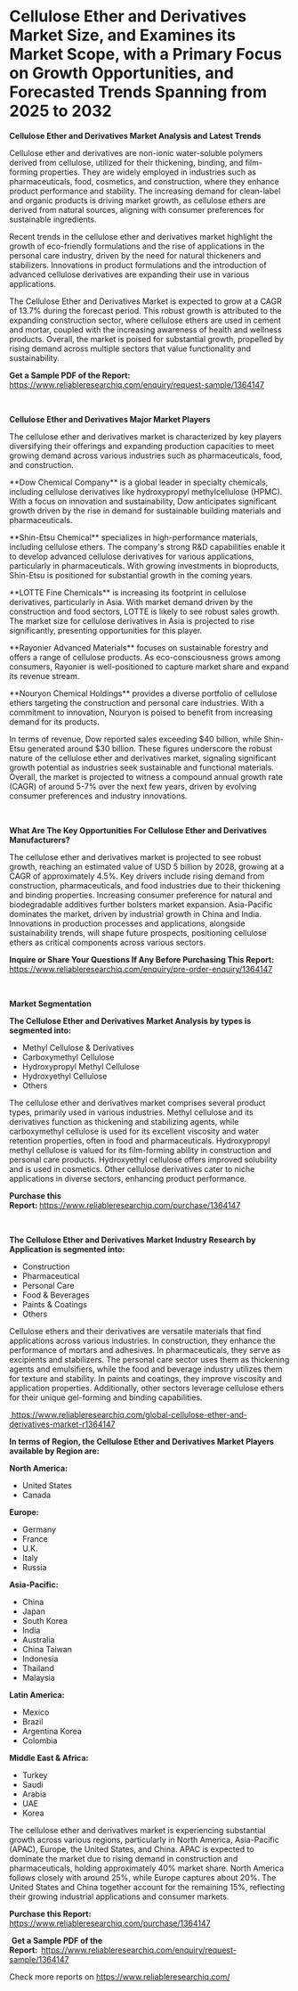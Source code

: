 <p><h1>Cellulose Ether and Derivatives Market Size, and Examines its Market Scope, with a Primary Focus on Growth Opportunities, and Forecasted Trends Spanning from 2025 to 2032</h1></p><p><strong>Cellulose Ether and Derivatives Market Analysis and Latest Trends</strong></p>
<p><p>Cellulose ether and derivatives are non-ionic water-soluble polymers derived from cellulose, utilized for their thickening, binding, and film-forming properties. They are widely employed in industries such as pharmaceuticals, food, cosmetics, and construction, where they enhance product performance and stability. The increasing demand for clean-label and organic products is driving market growth, as cellulose ethers are derived from natural sources, aligning with consumer preferences for sustainable ingredients.</p><p>Recent trends in the cellulose ether and derivatives market highlight the growth of eco-friendly formulations and the rise of applications in the personal care industry, driven by the need for natural thickeners and stabilizers. Innovations in product formulations and the introduction of advanced cellulose derivatives are expanding their use in various applications. </p><p>The Cellulose Ether and Derivatives Market is expected to grow at a CAGR of 13.7% during the forecast period. This robust growth is attributed to the expanding construction sector, where cellulose ethers are used in cement and mortar, coupled with the increasing awareness of health and wellness products. Overall, the market is poised for substantial growth, propelled by rising demand across multiple sectors that value functionality and sustainability.</p></p>
<p><strong>Get a Sample PDF of the Report:&nbsp;</strong> <a href="https://www.reliableresearchiq.com/enquiry/request-sample/1364147?utm_campaign=2843&utm_medium=2&utm_source=Github&utm_content=ia&utm_term=03042025&utm_id=cellulose-ether-and-derivatives">https://www.reliableresearchiq.com/enquiry/request-sample/1364147</a></p>
<p>&nbsp;</p>
<p><strong>Cellulose Ether and Derivatives Major Market Players</strong></p>
<p><p>The cellulose ether and derivatives market is characterized by key players diversifying their offerings and expanding production capacities to meet growing demand across various industries such as pharmaceuticals, food, and construction.</p><p>**Dow Chemical Company** is a global leader in specialty chemicals, including cellulose derivatives like hydroxypropyl methylcellulose (HPMC). With a focus on innovation and sustainability, Dow anticipates significant growth driven by the rise in demand for sustainable building materials and pharmaceuticals.</p><p>**Shin-Etsu Chemical** specializes in high-performance materials, including cellulose ethers. The company's strong R&D capabilities enable it to develop advanced cellulose derivatives for various applications, particularly in pharmaceuticals. With growing investments in bioproducts, Shin-Etsu is positioned for substantial growth in the coming years.</p><p>**LOTTE Fine Chemicals** is increasing its footprint in cellulose derivatives, particularly in Asia. With market demand driven by the construction and food sectors, LOTTE is likely to see robust sales growth. The market size for cellulose derivatives in Asia is projected to rise significantly, presenting opportunities for this player.</p><p>**Rayonier Advanced Materials** focuses on sustainable forestry and offers a range of cellulose products. As eco-consciousness grows among consumers, Rayonier is well-positioned to capture market share and expand its revenue stream.</p><p>**Nouryon Chemical Holdings** provides a diverse portfolio of cellulose ethers targeting the construction and personal care industries. With a commitment to innovation, Nouryon is poised to benefit from increasing demand for its products.</p><p>In terms of revenue, Dow reported sales exceeding $40 billion, while Shin-Etsu generated around $30 billion. These figures underscore the robust nature of the cellulose ether and derivatives market, signaling significant growth potential as industries seek sustainable and functional materials. Overall, the market is projected to witness a compound annual growth rate (CAGR) of around 5-7% over the next few years, driven by evolving consumer preferences and industry innovations.</p></p>
<p>&nbsp;</p>
<p><strong>What Are The Key Opportunities For Cellulose Ether and Derivatives Manufacturers?</strong></p>
<p><p>The cellulose ether and derivatives market is projected to see robust growth, reaching an estimated value of USD 5 billion by 2028, growing at a CAGR of approximately 4.5%. Key drivers include rising demand from construction, pharmaceuticals, and food industries due to their thickening and binding properties. Increasing consumer preference for natural and biodegradable additives further bolsters market expansion. Asia-Pacific dominates the market, driven by industrial growth in China and India. Innovations in production processes and applications, alongside sustainability trends, will shape future prospects, positioning cellulose ethers as critical components across various sectors.</p></p>
<p><strong>Inquire or Share Your Questions If Any Before Purchasing This Report:</strong> <a href="https://www.reliableresearchiq.com/enquiry/pre-order-enquiry/1364147?utm_campaign=2843&utm_medium=2&utm_source=Github&utm_content=ia&utm_term=03042025&utm_id=cellulose-ether-and-derivatives">https://www.reliableresearchiq.com/enquiry/pre-order-enquiry/1364147</a></p>
<p>&nbsp;</p>
<p><strong>Market Segmentation</strong></p>
<p><strong>The Cellulose Ether and Derivatives Market Analysis by types is segmented into:</strong></p>
<p><ul><li>Methyl Cellulose & Derivatives</li><li>Carboxymethyl Cellulose</li><li>Hydroxypropyl Methyl Cellulose</li><li>Hydroxyethyl Cellulose</li><li>Others</li></ul></p>
<p><p>The cellulose ether and derivatives market comprises several product types, primarily used in various industries. Methyl cellulose and its derivatives function as thickening and stabilizing agents, while carboxymethyl cellulose is used for its excellent viscosity and water retention properties, often in food and pharmaceuticals. Hydroxypropyl methyl cellulose is valued for its film-forming ability in construction and personal care products. Hydroxyethyl cellulose offers improved solubility and is used in cosmetics. Other cellulose derivatives cater to niche applications in diverse sectors, enhancing product performance.</p></p>
<p><strong>Purchase this Report:&nbsp;</strong><a href="https://www.reliableresearchiq.com/purchase/1364147?utm_campaign=2843&utm_medium=2&utm_source=Github&utm_content=ia&utm_term=03042025&utm_id=cellulose-ether-and-derivatives">https://www.reliableresearchiq.com/purchase/1364147</a></p>
<p>&nbsp;</p>
<p><strong>The Cellulose Ether and Derivatives Market Industry Research by Application is segmented into:</strong></p>
<p><ul><li>Construction</li><li>Pharmaceutical</li><li>Personal Care</li><li>Food & Beverages</li><li>Paints & Coatings</li><li>Others</li></ul></p>
<p><p>Cellulose ethers and their derivatives are versatile materials that find applications across various industries. In construction, they enhance the performance of mortars and adhesives. In pharmaceuticals, they serve as excipients and stabilizers. The personal care sector uses them as thickening agents and emulsifiers, while the food and beverage industry utilizes them for texture and stability. In paints and coatings, they improve viscosity and application properties. Additionally, other sectors leverage cellulose ethers for their unique gel-forming and binding capabilities.</p></p>
<p><a href="https://www.reliableresearchiq.com/global-cellulose-ether-and-derivatives-market-r1364147?utm_campaign=2843&utm_medium=2&utm_source=Github&utm_content=ia&utm_term=03042025&utm_id=cellulose-ether-and-derivatives">&nbsp;https://www.reliableresearchiq.com/global-cellulose-ether-and-derivatives-market-r1364147</a></p>
<p><strong>In terms of Region, the Cellulose Ether and Derivatives Market Players available by Region are:</strong></p>
<p>
    <p> <strong> North America: </strong>
        <ul>
            <li>United States</li>
            <li>Canada</li>
        </ul>
        </p> 
    <p> <strong> Europe: </strong>
        <ul>
            <li>Germany</li>
            <li>France</li>
            <li>U.K.</li>
            <li>Italy</li>
            <li>Russia</li>
        </ul>
        </p> 
    <p> <strong> Asia-Pacific: </strong>
        <ul>
            <li>China</li>
            <li>Japan</li>
            <li>South Korea</li>
            <li>India</li>
            <li>Australia</li>
            <li>China Taiwan</li>
            <li>Indonesia</li>
            <li>Thailand</li>
            <li>Malaysia</li>
        </ul>
        </p> 
    <p> <strong> Latin America: </strong>
        <ul>
            <li>Mexico</li>
            <li>Brazil</li>
            <li>Argentina Korea</li>
            <li>Colombia</li>
        </ul>
        </p> 
    <p> <strong> Middle East & Africa: </strong>
        <ul>
            <li>Turkey</li>
            <li>Saudi</li>
            <li>Arabia</li>
            <li>UAE</li>
            <li>Korea</li>
        </ul>
    </p>
    </p>
<p><p>The cellulose ether and derivatives market is experiencing substantial growth across various regions, particularly in North America, Asia-Pacific (APAC), Europe, the United States, and China. APAC is expected to dominate the market due to rising demand in construction and pharmaceuticals, holding approximately 40% market share. North America follows closely with around 25%, while Europe captures about 20%. The United States and China together account for the remaining 15%, reflecting their growing industrial applications and consumer markets.</p></p>
<p><strong>Purchase this Report: </strong><a href="https://www.reliableresearchiq.com/purchase/1364147?utm_campaign=2843&utm_medium=2&utm_source=Github&utm_content=ia&utm_term=03042025&utm_id=cellulose-ether-and-derivatives">https://www.reliableresearchiq.com/purchase/1364147</a></p>
<p>&nbsp;<strong>Get a Sample PDF of the Report:&nbsp;&nbsp;</strong><a href="https://www.reliableresearchiq.com/enquiry/request-sample/1364147?utm_campaign=2843&utm_medium=2&utm_source=Github&utm_content=ia&utm_term=03042025&utm_id=cellulose-ether-and-derivatives">https://www.reliableresearchiq.com/enquiry/request-sample/1364147</a></p>
<p><strong></strong></p>
<p>Check more reports on <a href="https://www.reliableresearchiq.com/?utm_campaign=2843&utm_medium=2&utm_source=Github&utm_content=ia&utm_term=03042025&utm_id=cellulose-ether-and-derivatives">https://www.reliableresearchiq.com/</a></p>